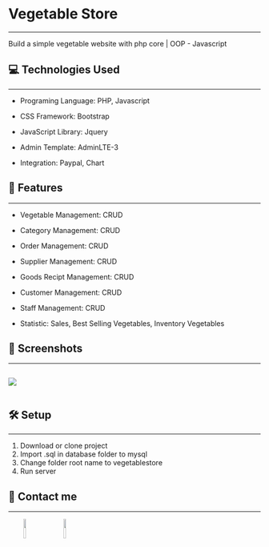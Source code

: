 <h1>Vegetable Store</h1>
<hr><p>Build a simple vegetable website with php core | OOP - Javascript</p><h2>💻 Technologies Used</h2>
<hr><ul>
<li>Programing Language: PHP, Javascript</li>
</ul><ul>
<li>CSS Framework: Bootstrap</li>
</ul><ul>
<li>JavaScript Library: Jquery</li>
</ul><ul>
<li>Admin Template: AdminLTE-3</li>
</ul><ul>
<li>Integration: Paypal, Chart</li>
</ul><h2>🧐 Features</h2>
<hr><ul>
<li>Vegetable Management: CRUD</li>
</ul><ul>
<li>Category Management: CRUD</li>
</ul><ul>
<li>Order Management: CRUD</li>
</ul><ul>
<li>Supplier Management: CRUD</li>
</ul><ul>
<li>Goods Recipt Management: CRUD</li>
</ul><ul>
<li>Customer Management: CRUD</li>
</ul><ul>
<li>Staff Management: CRUD</li>
</ul><ul>
<li>Statistic: Sales, Best Selling Vegetables, Inventory Vegetables</li>
</ul><h2>🚀 Screenshots</h2>
<hr><p><img src="https://i.ibb.co/BPf720W/Vegetables.png" alt=""></p><p><img src="https://i.ibb.co/47SzXB4/Profile.png alt=""></p><p><img src="https://i.ibb.co/C1TJb7m/Admin.png" alt=""></p><h2>🛠️ Setup</h2>
<hr><ol>
<li>Download or clone project</li>
<li>Import .sql in database folder to mysql</li>
<li>Change folder root name to vegetablestore</li>
<li>Run server</li>
</ol><h2>💖 Contact me</h2>
<hr><p><span style="margin-right: 30px;"></span><a href="https://github.com/ArceiuSQuang"><img target="_blank" src="https://cdn.jsdelivr.net/gh/devicons/devicon/icons/github/github-original.svg" style="width: 10%;"></a><span style="margin-right: 30px;"></span><a href="https://www.facebook.com/arceiuss"><img target="_blank" src="https://cdn.jsdelivr.net/gh/devicons/devicon/icons/facebook/facebook-original.svg" style="width: 10%;"></a></p>

